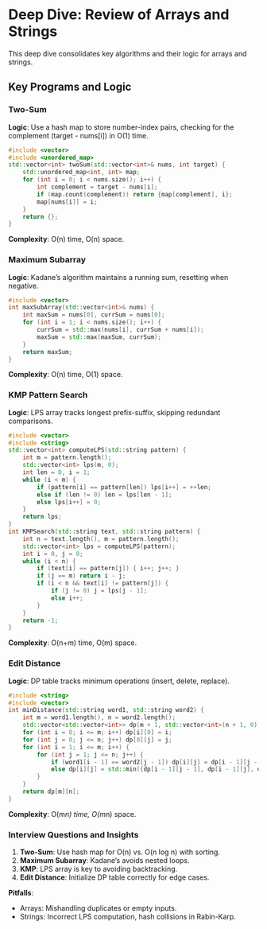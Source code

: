 # Deep Dive: Review of Arrays and Strings

This deep dive consolidates key algorithms and their logic for arrays and strings.

## Key Programs and Logic

### Two-Sum
**Logic**: Use a hash map to store number-index pairs, checking for the complement (target - nums[i]) in O(1) time.
```cpp
#include <vector>
#include <unordered_map>
std::vector<int> twoSum(std::vector<int>& nums, int target) {
    std::unordered_map<int, int> map;
    for (int i = 0; i < nums.size(); i++) {
        int complement = target - nums[i];
        if (map.count(complement)) return {map[complement], i};
        map[nums[i]] = i;
    }
    return {};
}
```
**Complexity**: O(n) time, O(n) space.

### Maximum Subarray
**Logic**: Kadane’s algorithm maintains a running sum, resetting when negative.
```cpp
#include <vector>
int maxSubArray(std::vector<int>& nums) {
    int maxSum = nums[0], currSum = nums[0];
    for (int i = 1; i < nums.size(); i++) {
        currSum = std::max(nums[i], currSum + nums[i]);
        maxSum = std::max(maxSum, currSum);
    }
    return maxSum;
}
```
**Complexity**: O(n) time, O(1) space.

### KMP Pattern Search
**Logic**: LPS array tracks longest prefix-suffix, skipping redundant comparisons.
```cpp
#include <vector>
#include <string>
std::vector<int> computeLPS(std::string pattern) {
    int m = pattern.length();
    std::vector<int> lps(m, 0);
    int len = 0, i = 1;
    while (i < m) {
        if (pattern[i] == pattern[len]) lps[i++] = ++len;
        else if (len != 0) len = lps[len - 1];
        else lps[i++] = 0;
    }
    return lps;
}
int KMPSearch(std::string text, std::string pattern) {
    int n = text.length(), m = pattern.length();
    std::vector<int> lps = computeLPS(pattern);
    int i = 0, j = 0;
    while (i < n) {
        if (text[i] == pattern[j]) { i++; j++; }
        if (j == m) return i - j;
        if (i < n && text[i] != pattern[j]) {
            if (j != 0) j = lps[j - 1];
            else i++;
        }
    }
    return -1;
}
```
**Complexity**: O(n+m) time, O(m) space.

### Edit Distance
**Logic**: DP table tracks minimum operations (insert, delete, replace).
```cpp
#include <string>
#include <vector>
int minDistance(std::string word1, std::string word2) {
    int m = word1.length(), n = word2.length();
    std::vector<std::vector<int>> dp(m + 1, std::vector<int>(n + 1, 0));
    for (int i = 0; i <= m; i++) dp[i][0] = i;
    for (int j = 0; j <= n; j++) dp[0][j] = j;
    for (int i = 1; i <= m; i++) {
        for (int j = 1; j <= n; j++) {
            if (word1[i - 1] == word2[j - 1]) dp[i][j] = dp[i - 1][j - 1];
            else dp[i][j] = std::min({dp[i - 1][j - 1], dp[i - 1][j], dp[i][j - 1]}) + 1;
        }
    }
    return dp[m][n];
}
```
**Complexity**: O(m*n) time, O(m*n) space.

### Interview Questions and Insights
1. **Two-Sum**: Use hash map for O(n) vs. O(n log n) with sorting.
2. **Maximum Subarray**: Kadane’s avoids nested loops.
3. **KMP**: LPS array is key to avoiding backtracking.
4. **Edit Distance**: Initialize DP table correctly for edge cases.

**Pitfalls**:
- Arrays: Mishandling duplicates or empty inputs.
- Strings: Incorrect LPS computation, hash collisions in Rabin-Karp.